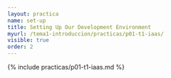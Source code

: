 ```yaml
---
layout: practica
name: set-up 
title: Setting Up Our Development Environment
myurl: /tema1-introduccion/practicas/p01-t1-iaas/
visible: true
order: 2
---
```


{% include practicas/p01-t1-iaas.md %}
